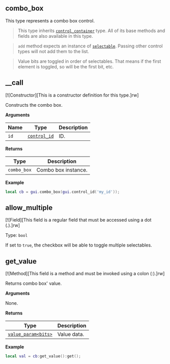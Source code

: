 ## combo_box

This type represents a combo box control.

> This type inherits [`control_container`](/api/gui/container/control-container "This type represents an abstract control with a container.") type. All of its base methods and fields are also available in this type.

> `add` method expects an instance of [`selectable`](/api/gui/control/selectable "This type represents a selectable control."). Passing other control types will not add them to the list.

> Value bits are toggled in order of selectables. That means if the first element is toggled, so will be the first bit, etc.

## __call

[![Constructor][This is a constructor definition for this type.]rw]

Constructs the combo box.

**Arguments**

| Name | Type | Description |
| ---- | ---- | ----------- |
| `id` | [`control_id`](/api/gui/common-types/control-id "This type represents a control ID.") | ID. |

**Returns**

| Type | Description |
| ---- | ----------- |
| `combo_box` | Combo box instance. |

**Example**

```lua
local cb = gui.combo_box(gui.control_id('my_id'));
```

## allow_multiple

[![Field][This field is a regular field that must be accessed using a dot (.).]rw]

Type: `bool`

If set to `true`, the checkbox will be able to toggle multiple selectables.

## get_value

[![Method][This field is a method and must be invoked using a colon (:).]rw]

Returns combo box' value.

**Arguments**

None.

**Returns**

| Type | Description |
| ---- | ----------- |
| [`value_param<bits>`](/api/gui/control/value-param "This type represents a value data used by some control types.") | Value data. |

**Example**

```lua
local val = cb:get_value():get();
```